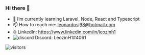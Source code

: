 ### Hi there 👋

- 🌱 I’m currently learning Laravel, Node, React and Typescript
- 📫 How to reach me: leonardosj98@hotmail.com
- 🌐 LinkedIn: https://www.linkedin.com/in/leozinh1
- ![discord](https://i.imgur.com/jjlTad2.png) Discord: LeozinH1#4061

![visitors](https://visitor-badge.glitch.me/badge?page_id=${LeozinH1}.${LeozinH1})
